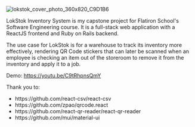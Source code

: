 ![lokstok_cover_photo_360x820_C9D1B6](https://user-images.githubusercontent.com/81888562/154273177-fe2b9ac6-3774-4924-88fa-984286622a64.png)

LokStok Inventory System is my capstone project for Flatiron School's Software Engineering course. It is a full-stack web application with a ReactJS frontend and Ruby on Rails backend.

The use case for LokStok is for a warehouse to track its inventory more effectively, rendering QR Code stickers that can later be scanned when an employee is checking an item out of the storeroom to remove it from the inventory and apply it to a job.

Demo: https://youtu.be/C9tRhpnsQmY

Thank you to: 
<ul>
 <li> https://github.com/react-csv/react-csv
 <li> https://github.com/zpao/qrcode.react
 <li> https://github.com/react-qr-reader/react-qr-reader
 <li> https://github.com/mui/material-ui
</ul>



<!-- This README would normally document whatever steps are necessary to get theapplication up and running.

Things you may want to cover:

* Ruby version

* System dependencies

* Configuration

* Database creation

* Database initialization

* How to run the test suite

* Services (job queues, cache servers, search engines, etc.)

* Deployment instructions

* ...
 -->

